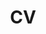 ---
layout: cv
permalink: /cv/
title: CV
nav: true
nav_order: 5
cv_pdf: Ramsha's-Resume.pdf # you can also use external links here
description:
toc:
  sidebar: left
---